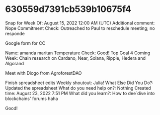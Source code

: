 # 630559d7391cb539b10675f4

Snap for Week Of: August 15, 2022 12:00 AM (UTC)
Additional comment: Nope
Commitment Check: Outreached to Paul to reschedule meeting; no responde

Google form for CC 


Name: amanda maritan
Temperature Check: Good!
Top Goal 4 Coming Week: Chain research on Cardano, Near, Solana, Ripple, Hedera and Algorand

Meet with Diogo from AgroforestDAO

Finish spreadsheet edits 
Weekly shoutout: Julia!
What Else Did You Do?: Updated the spreadsheet
What do you need help on?: Nothing
Created time: August 23, 2022 7:51 PM
What did you learn?: How to dee´dive into blockchains' forums haha

Good!